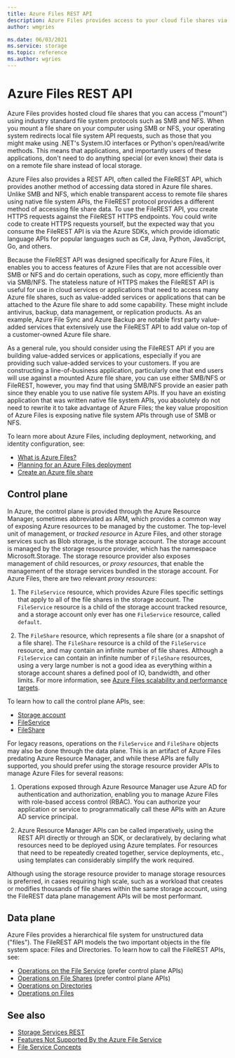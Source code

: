 ```yaml
---
title: Azure Files REST API
description: Azure Files provides access to your cloud file shares via the SMB, NFS, and FileREST file system protocols. The Azure Files FileREST protocol enables software vendors and regular Azure users to easily and efficiently write applications and services that talk to Azure file shares.
author: wmgries

ms.date: 06/03/2021
ms.service: storage
ms.topic: reference
ms.author: wgries
---
```


# Azure Files REST API
Azure Files provides hosted cloud file shares that you can access ("mount") using industry standard file system protocols such as SMB and NFS. When you mount a file share on your computer using SMB or NFS, your operating system redirects local file system API requests, such as those that you might make using .NET's System.IO interfaces or Python's open/read/write methods. This means that applications, and importantly users of these applications, don't need to do anything special (or even know) their data is on a remote file share instead of local storage.

Azure Files also provides a REST API, often called the FileREST API, which provides another method of accessing data stored in Azure file shares. Unlike SMB and NFS, which enable transparent access to remote file shares using native file system APIs, the FileREST protocol provides a different method of accessing file share data. To use the FileREST API, you create HTTPS requests against the FileREST HTTPS endpoints. You could write code to create HTTPS requests yourself, but the expected way that you consume the FileREST API is via the Azure SDKs, which provide idiomatic language APIs for popular languages such as C#, Java, Python, JavaScript, Go, and others.

Because the FileREST API was designed specifically for Azure Files, it enables you to access features of Azure Files that are not accessible over SMB or NFS and do certain operations, such as copy, more efficiently than via SMB/NFS. The stateless nature of HTTPS makes the FileREST API is useful for use in cloud services or applications that need to access many Azure file shares, such as value-added services or applications that can be attached to the Azure file share to add some capability. These might include antivirus, backup, data management, or replication products. As an example, Azure File Sync and Azure Backup are notable first party value-added services that extensively use the FileREST API to add value on-top of a customer-owned Azure file share.

As a general rule, you should consider using the FileREST API if you are building value-added services or applications, especially if you are providing such value-added services to your customers. If you are constructing a line-of-business application, particularly one that end users will use against a mounted Azure file share, you can use either SMB/NFS or FileREST, however, you may find that using SMB/NFS provide an easier path since they enable you to use native file system APIs. If you have an existing application that was written native file system APIs, you absolutely do not need to rewrite it to take advantage of Azure Files; the key value proposition of Azure Files is exposing native file system APIs through use of SMB or NFS.

To learn more about Azure Files, including deployment, networking, and identity configuration, see:

- [What is Azure Files?](/azure/storage/files/storage-files-introduction)
- [Planning for an Azure Files deployment](/azure/storage/files/storage-files-planning)
- [Create an Azure file share](/azure/storage/files/storage-how-to-create-file-share)

## Control plane
In Azure, the control plane is provided through the Azure Resource Manager, sometimes abbreviated as ARM, which provides a common way of exposing Azure resources to be managed by the customer. The top-level unit of management, or *tracked resource* in Azure Files, and other storage services such as Blob storage, is the storage account. The storage account is managed by the storage resource provider, which has the namespace Microsoft.Storage. The storage resource provider also exposes management of child resources, or *proxy resources*, that enable the management of the storage services bundled in the storage account. For Azure Files, there are two relevant *proxy resources*:

1. The `FileService` resource, which provides Azure Files specific settings that apply to all of the file shares in the storage account. The `FileService` resource is a child of the storage account tracked resource, and a storage account only ever has one `FileService` resource, called `default`.

2. The `FileShare` resource, which represents a file share (or a snapshot of a file share). The `FileShare` resource is a child of the `FileService` resource, and may contain an infinite number of file shares. Although a `FileService` can contain an infinite number of `FileShare` resources, using a very large number is not a good idea as everything within a storage account shares a defined pool of IO, bandwidth, and other limits. For more information, see [Azure Files scalability and performance targets](/azure/storage/files/storage-files-scale-targets).

To learn how to call the control plane APIs, see:

- [Storage account](/rest/api/storagerp)
- [FileService](/rest/api/storagerp/file-services)
- [FileShare](/rest/api/storagerp/file-shares)

For legacy reasons, operations on the `FileService` and `FileShare` objects may also be done through the data plane. This is an artifact of Azure Files predating Azure Resource Manager, and while these APIs are fully supported, you should prefer using the storage resource provider APIs to manage Azure Files for several reasons:

1. Operations exposed through Azure Resource Manager use Azure AD for authentication and authorization, enabling you to manage Azure Files with role-based access control (RBAC). You can authorize your application or service to programmatically call these APIs with an Azure AD service principal.

2. Azure Resource Manager APIs can be called imperatively, using the REST API directly or through an SDK, or declaratively, by declaring what resources need to be deployed using Azure templates. For resources that need to be repeatedly created together, service deployments, etc., using templates can considerably simplify the work required.

Although using the storage resource provider to manage storage resources is preferred, in cases requiring high scale, such as a workload that creates or modifies thousands of file shares within the same storage account, using the FileREST data plane management APIs will be most performant.

## Data plane
Azure Files provides a hierarchical file system for unstructured data ("files"). The FileREST API models the two important objects in the file system space: Files and Directories. To learn how to call the FileREST APIs, see:

- [Operations on the File Service](Operations-on-the-Account--File-Service-.md) (prefer control plane APIs)
- [Operations on File Shares](Operations-on-Shares--File-Service-.md) (prefer control plane APIs)
- [Operations on Directories](Operations-on-Directories.md)
- [Operations on Files](Operations-on-Files.md)

## See also
- [Storage Services REST](Azure-Storage-Services-REST-API-Reference.md)
- [Features Not Supported By the Azure File Service](Features-Not-Supported-By-the-Azure-File-Service.md)
- [File Service Concepts](File-Service-Concepts.md)
